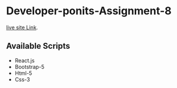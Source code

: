 # Developer-ponits-Assignment-8


 [live site Link](https://developer-points-react-assignment-8.netlify.app/).

## Available Scripts
* React.js 
* Bootstrap-5
* Html-5
* Css-3








